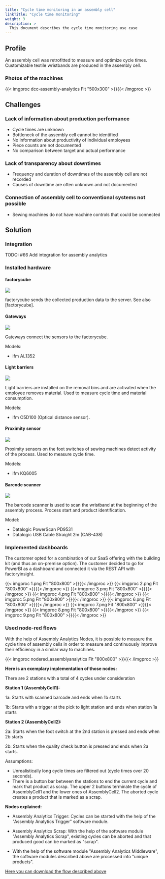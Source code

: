 ```yaml
---
title: "Cycle time monitoring in an assembly cell"
linkTitle: "Cycle time monitoring"
weight: 3
description: >
  This document describes the cycle time monitoring use case
---
```


## Profile

An assembly cell was retrofitted to measure and optimize cycle times. Customizable textile wristbands are produced in the assembly cell.

### Photos of the machines

{{< imgproc dcc-assembly-analytics Fit "500x300" >}}{{< /imgproc >}}

## Challenges

### Lack of information about production performance

- Cycle times are unknown
- Bottleneck of the assembly cell cannot be identified
- No information about productivity of individual employees
- Piece counts are not documented
- No comparison between target and actual performance

### Lack of transparency about downtimes

- Frequency and duration of downtimes of the assembly cell are not recorded
- Causes of downtime are often unknown and not documented

### Connection of assembly cell to conventional systems not possible

- Sewing machines do not have machine controls that could be connected

## Solution

### Integration

TODO: #66 Add integration for assembly analytics

### Installed hardware

#### factorycube

![](/images/products/factorycube.png)

factorycube sends the collected production data to the server. See also [factorycube].

#### Gateways

![](/images/products/gateway.png)

Gateways connect the sensors to the factorycube.

Models:

- ifm AL1352

#### Light barriers

![](/images/products/lightbarrier_1.png)

Light barriers are installed on the removal bins and are activated when the employee removes material. Used to measure cycle time and material consumption.

Models:

- ifm O5D100 (Optical distance sensor).

#### Proximity sensor

![](/images/products/proximity_1.jpg)

Proximity sensors on the foot switches of sewing machines detect activity of the process. Used to measure cycle time.

Models:

- ifm KQ6005

#### Barcode scanner

![](/images/products/barcode_1.jpg)

The barcode scanner is used to scan the wristband at the beginning of the assembly process. Process start and product identification.

Model:

- Datalogic PowerScan PD9531
- Datalogic USB Cable Straight 2m (CAB-438)

### Implemented dashboards

The customer opted for a combination of our SaaS offering with the building kit (and thus an on-premise option). The customer decided to go for PowerBI as a dashboard and connected it via the REST API with factoryinsight.

{{< imgproc 1.png Fit "800x800" >}}{{< /imgproc >}}
{{< imgproc 2.png Fit "800x800" >}}{{< /imgproc >}}
{{< imgproc 3.png Fit "800x800" >}}{{< /imgproc >}}
{{< imgproc 4.png Fit "800x800" >}}{{< /imgproc >}}
{{< imgproc 5.png Fit "800x800" >}}{{< /imgproc >}}
{{< imgproc 6.png Fit "800x800" >}}{{< /imgproc >}}
{{< imgproc 7.png Fit "800x800" >}}{{< /imgproc >}}
{{< imgproc 8.png Fit "800x800" >}}{{< /imgproc >}}
{{< imgproc 9.png Fit "800x800" >}}{{< /imgproc >}}

### Used node-red flows

With the help of Assembly Analytics Nodes, it is possible to measure the cycle time of assembly cells in order to measure and continuously improve their efficiency in a similar way to machines.

{{< imgproc nodered_assemblyanalytics Fit "800x800" >}}{{< /imgproc >}}

**Here is an exemplary implementation of those nodes:**

There are 2 stations with a total of 4 cycles under consideration

**Station 1 (AssemblyCell1):**

1a: Starts with scanned barcode and ends when 1b starts

1b: Starts with a trigger at the pick to light station and ends when station 1a starts

**Station 2 (AssemblyCell2):**

2a: Starts when the foot switch at the 2nd station is pressed and ends when 2b starts

2b: Starts when the quality check button is pressed and ends when 2a starts.

Assumptions:

- Unrealistically long cycle times are filtered out (cycle times over 20 seconds).
- There is a button bar between the stations to end the current cycle and mark that product as scrap. The upper 2 buttons terminate the cycle of AssemblyCell1 and the lower ones of AssemblyCell2. The aborted cycle creates a product that is marked as a scrap.

**Nodes explained:**

- Assembly Analytics Trigger: Cycles can be started with the help of the "Assembly Analytics Trigger" software module.

- Assembly Analytics Scrap: With the help of the software module "Assembly Analytics Scrap", existing cycles can be aborted and that produced good can be marked as "scrap".
- With the help of the software module "Assembly Analytics Middleware", the software modules described above are processed into "unique products".

[Here you can download the flow described above](AssemblyAnalytics.json)
